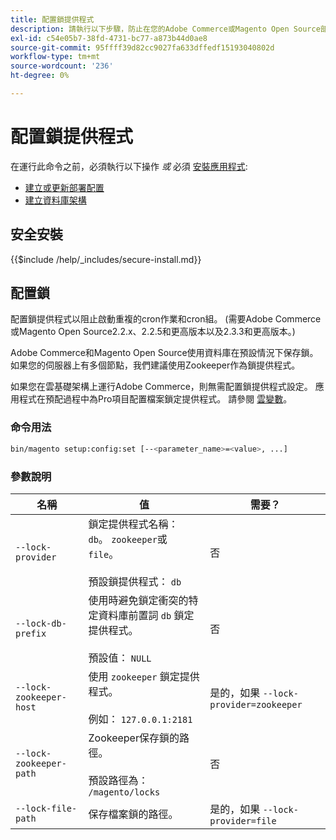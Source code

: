 ```yaml
---
title: 配置鎖提供程式
description: 請執行以下步驟，防止在您的Adobe Commerce或Magento Open Source部署上運行重複的cron作業和cron組。
exl-id: c54e05b7-38fd-4731-bc77-a873b44d0ae8
source-git-commit: 95ffff39d82cc9027fa633dffedf15193040802d
workflow-type: tm+mt
source-wordcount: '236'
ht-degree: 0%

---
```


# 配置鎖提供程式

在運行此命令之前，必須執行以下操作 *或* 必須 [安裝應用程式](../advanced.md):

* [建立或更新部署配置](deployment.md)
* [建立資料庫架構](database.md)

## 安全安裝

{{$include /help/_includes/secure-install.md}}

## 配置鎖

配置鎖提供程式以阻止啟動重複的cron作業和cron組。 (需要Adobe Commerce或Magento Open Source2.2.x、2.2.5和更高版本以及2.3.3和更高版本。)

Adobe Commerce和Magento Open Source使用資料庫在預設情況下保存鎖。 如果您的伺服器上有多個節點，我們建議使用Zookeeper作為鎖提供程式。

如果您在雲基礎架構上運行Adobe Commerce，則無需配置鎖提供程式設定。 應用程式在預配過程中為Pro項目配置檔案鎖定提供程式。 請參閱 [雲變數](https://devdocs.magento.com/cloud/env/variables-cloud.html)。

### 命令用法

```bash
bin/magento setup:config:set [--<parameter_name>=<value>, ...]
```

### 參數說明

| 名稱 | 值 | 需要？ |
|--- |--- |--- |
| `--lock-provider` | 鎖定提供程式名稱： `db`。 `zookeeper`或 `file`。<br><br>預設鎖提供程式： `db` | 否 |
| `--lock-db-prefix` | 使用時避免鎖定衝突的特定資料庫前置詞 `db` 鎖定提供程式。<br><br>預設值： `NULL` | 否 |
| `--lock-zookeeper-host` | 使用 `zookeeper` 鎖定提供程式。<br><br>例如： `127.0.0.1:2181` | 是的，如果 `--lock-provider=zookeeper` |
| `--lock-zookeeper-path` | Zookeeper保存鎖的路徑。<br><br>預設路徑為： `/magento/locks` | 否 |
| `--lock-file-path` | 保存檔案鎖的路徑。 | 是的，如果 `--lock-provider=file` |
